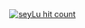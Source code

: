 <div align="center">
    <a href="">
        <img src="https://count.getloli.com/get/@:seylu?theme=asoul" alt="seyLu hit count">
    </a>
</div>
